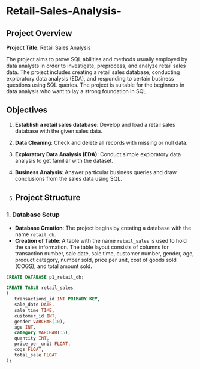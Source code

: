 # Retail-Sales-Analysis-

## Project Overview

**Project Title**: Retail Sales Analysis  

The project aims to prove SQL abilities and methods usually employed by data analysts in order to investigate, preprocess, and analyze retail sales data. The project includes creating a retail sales database, conducting exploratory data analysis (EDA), and responding to certain business questions using SQL queries. The project is suitable for the beginners in data analysis who want to lay a strong foundation in SQL.

## Objectives

1. **Establish a retail sales database**: Develop and load a retail sales database with the given sales data.
2. **Data Cleaning**: Check and delete all records with missing or null data.
3. **Exploratory Data Analysis (EDA)**: Conduct simple exploratory data analysis to get familiar with the dataset.
4. **Business Analysis**: Answer particular business queries and draw conclusions from the sales data using SQL.

5. ## Project Structure

### 1. Database Setup

- **Database Creation**: The project begins by creating a database with the name `retail_db`.
- **Creation of Table**: A table with the name `retail_sales` is used to hold the sales information. The table layout consists of columns for transaction number, sale date, sale time, customer number, gender, age, product category, number sold, price per unit, cost of goods sold (COGS), and total amount sold.
 ```sql
CREATE DATABASE p1_retail_db;

CREATE TABLE retail_sales
(
    transactions_id INT PRIMARY KEY,
    sale_date DATE,	
    sale_time TIME,
    customer_id INT,	
    gender VARCHAR(10),
    age INT,
    category VARCHAR(35),
    quantity INT,
    price_per_unit FLOAT,	
    cogs FLOAT,
    total_sale FLOAT
);
```


